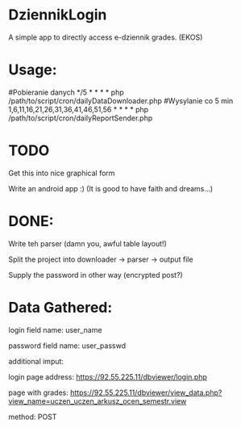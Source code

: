 DziennikLogin
=============

A simple app to directly access e-dziennik grades. (EKOS)

Usage:
=============

#Pobieranie danych
*/5 * * * * php /path/to/script/cron/dailyDataDownloader.php
#Wysylanie co 5 min
1,6,11,16,21,26,31,36,41,46,51,56 * * * * php /path/to/script/cron/dailyReportSender.php


TODO
=============
Get this into nice graphical form

Write an android app :) (It is good to have faith and dreams...)

DONE:
=============
Write teh parser (damn you, awful table layout!)

Split the project into downloader -> parser -> output file

Supply the password in other way (encrypted post?)



Data Gathered:
=============
login field name: user_name

password field name: user_passwd

additional imput: <input type="hidden" name="con" value="e-dziennik-szkola01.con">

login page address:  https://92.55.225.11/dbviewer/login.php

page with grades: https://92.55.225.11/dbviewer/view_data.php?view_name=uczen_uczen_arkusz_ocen_semestr.view

method: POST


